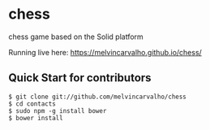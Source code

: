 # chess

chess game based on the Solid platform

Running live here: https://melvincarvalho.github.io/chess/

Quick Start for contributors
----------------------------

```
$ git clone git://github.com/melvincarvalho/chess
$ cd contacts
$ sudo npm -g install bower
$ bower install
```
